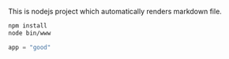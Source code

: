 
This is nodejs project which automatically renders markdown file.


```bash
npm install
node bin/www
```
```python
app = "good"
```
